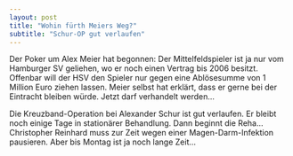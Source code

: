 ```yaml
---
layout: post
title: "Wohin fürth Meiers Weg?"
subtitle: "Schur-OP gut verlaufen"
---
```


Der Poker um Alex Meier hat begonnen: Der Mittelfeldspieler ist ja nur vom Hamburger SV geliehen, wo er noch einen Vertrag bis 2006 besitzt. Offenbar will der HSV den Spieler nur gegen eine Ablösesumme von 1 Million Euro ziehen lassen. Meier selbst hat erklärt, dass er gerne bei der Eintracht bleiben würde. Jetzt darf verhandelt werden...

Die Kreuzband-Operation bei Alexander Schur ist gut verlaufen. Er bleibt noch einige Tage in stationärer Behandlung. Dann beginnt die Reha...  
Christopher Reinhard muss zur Zeit wegen einer Magen-Darm-Infektion pausieren. Aber bis Montag ist ja noch lange Zeit...
